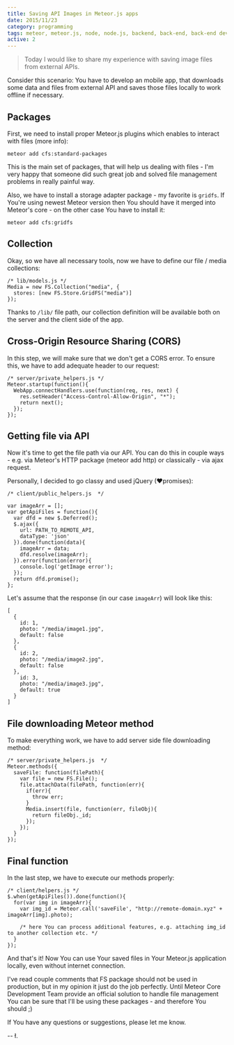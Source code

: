 ```yaml
---
title: Saving API Images in Meteor.js apps
date: 2015/11/23
category: programming
tags: meteor, meteor.js, node, node.js, backend, back-end, back-end dev, back-end development, programming, js, javascript, gridfs, file system, fs
active: 2
---
```


> Today I would like to share my experience with saving image files from external APIs.

Consider this scenario: You have to develop an mobile app, that downloads some data and files from external API and saves those files locally to work offline if necessary.

## Packages

First, we need to install proper Meteor.js plugins which enables to interact with files (more info):

```
meteor add cfs:standard-packages
```

This is the main set of packages, that will help us dealing with files - I'm very happy that someone did such great job and solved file management problems in really painful way.

Also, we have to install a storage adapter package - my favorite is `gridfs`. If You're using newest Meteor version then You should have it merged into Meteor's core - on the other case You have to install it:

```
meteor add cfs:gridfs
```

## Collection

Okay, so we have all necessary tools, now we have to define our file / media collections:

```
/* lib/models.js */
Media = new FS.Collection("media", {
  stores: [new FS.Store.GridFS("media")]
});
```

Thanks to `/lib/` file path, our collection definition will be available both on the server and the client side of the app.

## Cross-Origin Resource Sharing (CORS)

In this step, we will make sure that we don't get a CORS error. To ensure this, we have to add adequate header to our request:

```
/* server/private_helpers.js */
Meteor.startup(function(){
  WebApp.connectHandlers.use(function(req, res, next) {
    res.setHeader("Access-Control-Allow-Origin", "*");
    return next();
  });
});
```

## Getting file via API

Now it's time to get the file path via our API. You can do this in couple ways - e.g. via Meteor's HTTP package (meteor add http) or classically - via ajax request.

Personally, I decided to go classy and used jQuery (❤promises):

```
/* client/public_helpers.js  */

var imageArr = [];
var getApiFiles = function(){
  var dfd = new $.Deferred();
  $.ajax({
    url: PATH_TO_REMOTE_API,
    dataType: 'json'
  }).done(function(data){
    imageArr = data;
    dfd.resolve(imageArr);
  }).error(function(error){
    console.log('getImage error');
  });
  return dfd.promise();
};
```

Let's assume that the response (in our case `imageArr`) will look like this:

```
[
  {
    id: 1,
    photo: "/media/image1.jpg",
    default: false
  },
  {
    id: 2,
    photo: "/media/image2.jpg",
    default: false
  },
    id: 3,
    photo: "/media/image3.jpg",
    default: true
  }
]
```

## File downloading Meteor method

To make everything work, we have to add server side file downloading method:

```
/* server/private_helpers.js  */
Meteor.methods({
  saveFile: function(filePath){
    var file = new FS.File();
    file.attachData(filePath, function(err){
      if(err){
        throw err;
      }
      Media.insert(file, function(err, fileObj){
        return fileObj._id;
      });
    });
  }
});
```

## Final function

In the last step, we have to execute our methods properly:

```
/* client/helpers.js */
$.when(getApiFiles()).done(function(){
  for(var img in imageArr){
    var img_id = Meteor.call('saveFile', "http://remote-domain.xyz" + imageArr[img].photo);

    /* here You can process additional features, e.g. attaching img_id to another collection etc. */
  }
});
```

And that's it! Now You can use Your saved files in Your Meteor.js application locally, even without internet connection.

I've read couple comments that FS package should not be used in production, but in my opinion it just do the job perfectly. Until Meteor Core Development Team provide an official solution to handle file management You can be sure that I'll be using these packages - and therefore You should ;)

If You have any questions or suggestions, please let me know.

-- ł.